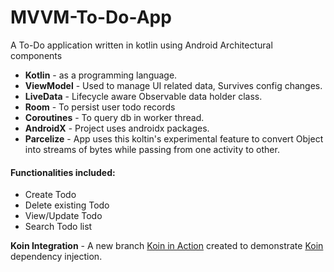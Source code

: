 # MVVM-To-Do-App
A To-Do application written in kotlin using Android Architectural components

 - **Kotlin** - as a programming language.
 - **ViewModel** - Used to manage UI related data, Survives config changes.
 - **LiveData** - Lifecycle aware Observable data holder class.
 - **Room** - To persist user todo records
 - **Coroutines** - To query db in worker thread.
 - **AndroidX** - Project uses androidx packages.
 - **Parcelize** - App uses this koltin's experimental feature to convert Object into streams of bytes while passing from one activity to other.

#### Functionalities included:
- Create Todo
- Delete existing Todo
- View/Update Todo
- Search Todo list

**Koin Integration** - A new branch [Koin in Action](https://github.com/Naveentp/MVVM-To-Do-App/tree/koin_in_action) created to demonstrate [Koin](https://insert-koin.io/) dependency injection.
